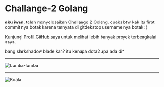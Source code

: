 # Challange-2 Golang

**aku iwan**, telah menyelesaikan Challange 2 Golang. cuaks
btw kak itu first commit nya botak karena ternyata di gitdekstop username nya botak :(

Kunjungi [Profil GitHub saya](https://github.com/Zegione) untuk melihat lebih banyak proyek terbengkalai saya.

bang slarkshadow blade kan? itu kenapa dota2 apa ada di?

---

![Lumba-lumba](https://tenor.com/view/endless-ocean-endlessocean-dolphin-bottlenose-dolphin-loading-gif-22482304)

---

![Koala](https://tenor.com/view/sherlock-gif-19526043)
